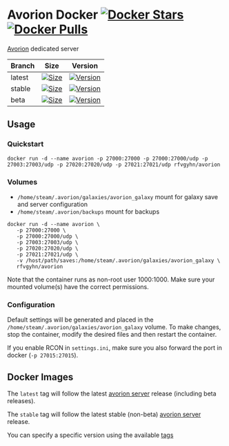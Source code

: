 # Avorion Docker [![Docker Stars][4]][2] [![Docker Pulls][5]][2]

[Avorion][0] dedicated server

Branch | Size             | Version          
-------|------------------|---------------
latest | [![Size][6]][2]  | [![Version][7]][2]
stable | [![Size][8]][2]  | [![Version][9]][2]
beta   | [![Size][10]][2] | [![Version][11]][2]

## Usage

### Quickstart

```
docker run -d --name avorion -p 27000:27000 -p 27000:27000/udp -p 27003:27003/udp -p 27020:27020/udp -p 27021:27021/udp rfvgyhn/avorion
```

### Volumes

* `/home/steam/.avorion/galaxies/avorion_galaxy` mount for galaxy save and server configuration
* `/home/steam/.avorion/backups` mount for backups

```
docker run -d --name avorion \
   -p 27000:27000 \
   -p 27000:27000/udp \
   -p 27003:27003/udp \
   -p 27020:27020/udp \
   -p 27021:27021/udp \
   -v /host/path/saves:/home/steam/.avorion/galaxies/avorion_galaxy \
   rfvgyhn/avorion
```

Note that the container runs as non-root user 1000:1000. Make sure your mounted volume(s) have the correct permissions.

### Configuration

Default settings will be generated and placed in the `/home/steam/.avorion/galaxies/avorion_galaxy` volume. To make changes, stop the container, modify the desired files and then restart the container.

If you enable RCON in `settings.ini`, make sure you also forward the port in docker (`-p 27015:27015`).

## Docker Images

The `latest` tag will follow the latest [avorion server][1] release
(including beta releases).

The `stable` tag will follow the latest stable (non-beta) [avorion server][1] release.

You can specify a specific version using the available [tags][3]


[0]: https://www.avorion.net/
[1]: https://www.avorion.net/forum/index.php/board,2.0.html
[2]: https://hub.docker.com/r/rfvgyhn/avorion
[3]: https://hub.docker.com/r/rfvgyhn/avorion/tags
[4]: https://img.shields.io/docker/stars/rfvgyhn/avorion.svg
[5]: https://img.shields.io/docker/pulls/rfvgyhn/avorion.svg
[6]: https://img.shields.io/docker/image-size/rfvgyhn/avorion/latest
[7]: https://img.shields.io/badge/v-2.0.9.34396--beta-blue
[8]: https://img.shields.io/docker/image-size/rfvgyhn/avorion/stable
[9]: https://img.shields.io/badge/v-2.0.7.34155-blue
[10]: https://img.shields.io/docker/image-size/rfvgyhn/avorion/2.0.9.34396-beta
[11]: https://img.shields.io/badge/v-2.0.9.34396--beta-blue

